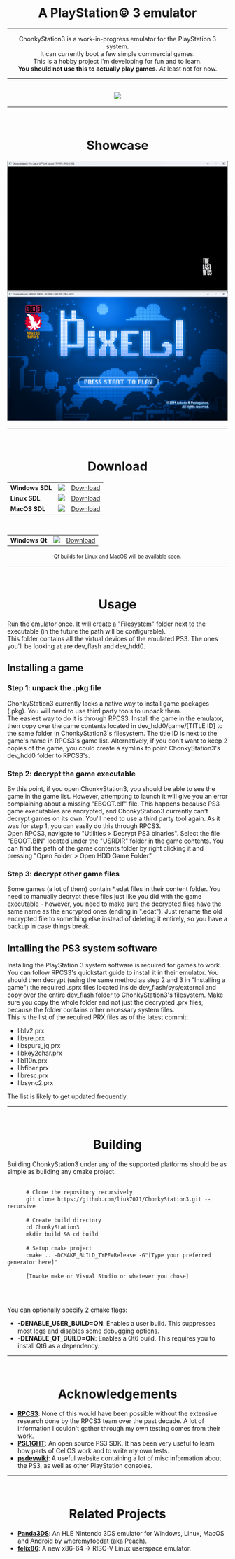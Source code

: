 <h1>
  <div align="center">
    <strong>A PlayStation© 3 emulator</strong>
  </div>
</h1>

---

<p align="center">
ChonkyStation3 is a work-in-progress emulator for the PlayStation 3 system.<br>
It can currently boot a few simple commercial games.<br>
This is a hobby project I'm developing for fun and to learn.<br>
<b>You should not use this to actually play games.</b> At least not for now.<br>
</p>

---
<br>

<div align="center">
    <a href="https://discord.gg/YU2yjP5jvS"><img src="https://discord.com/api/guilds/1351277918726262954/widget.png?style=banner2"></img></a>
</div>

---
<br>

<div align="center">
    <h1>Showcase</h1>
    <img src="Resources/TLOU.gif">
    <img src="Resources/arkedo_series_pixel_menu.png">
</div>

---
<br>

<div align="center">
  <h1>Download</h1>
</div>
<table align="center">
  <tr>
    <td><b>Windows SDL</td>
    <td><img src="https://github.com/liuk7071/ChonkyStation3/actions/workflows/windows.yml/badge.svg"></td>
    <td><a href="https://nightly.link/liuk7071/ChonkyStation3/workflows/windows/master/ChonkyStation3.zip">Download</td>
  </tr>
  <tr>
    <td><b>Linux SDL</td>
    <td><img src="https://github.com/liuk7071/ChonkyStation3/actions/workflows/linux.yml/badge.svg"></td>
    <td><a href="https://nightly.link/liuk7071/ChonkyStation3/workflows/linux/master/ChonkyStation3.zip">Download</td>
  </tr>
  <tr>
    <td><b>MacOS SDL</td>
    <td><img src="https://github.com/liuk7071/ChonkyStation3/actions/workflows/macos.yml/badge.svg"></td>
    <td><a href="https://nightly.link/liuk7071/ChonkyStation3/workflows/macos/master/ChonkyStation3.zip">Download</td>
  </tr>
</table>

<br>

<table align="center">
  <tr>
    <td><b>Windows Qt</td>
    <td><img src="https://github.com/liuk7071/ChonkyStation3/actions/workflows/qt.yml/badge.svg"></td>
    <td><a href="https://nightly.link/liuk7071/ChonkyStation3/workflows/qt/master/Windows%20executable%20Qt6.zip">Download</td>
  </tr>
</table>

<p align="center"><small>Qt builds for Linux and MacOS will be available soon.</small></p>

---
<br>

<div align="center">
  <h1>Usage</h1>
</div>
<div align="left">
  <p>
    Run the emulator once. It will create a "Filesystem" folder next to the executable (in the future the path will be configurable).<br>
    This folder contains all the virtual devices of the emulated PS3. The ones you'll be looking at are dev_flash and dev_hdd0.<br>
  </p>

  <h2>Installing a game</h2>
  
  <h3>Step 1: unpack the .pkg file</h3>
  <p>
    ChonkyStation3 currently lacks a native way to install game packages (.pkg).
    You will need to use third party tools to unpack them.<br>
    The easiest way to do it is through RPCS3. Install the game in the emulator, then copy over the game contents located in dev_hdd0/game/[TITLE ID] to the same folder in ChonkyStation3's filesystem. The title ID is next to the game's name in RPCS3's game list. Alternatively, if you don't want to keep 2 copies of the game, you could create a symlink to point ChonkyStation3's dev_hdd0 folder to RPCS3's.<br>
  </p>

  <h3>Step 2: decrypt the game executable</h3>
  <p>
    By this point, if you open ChonkyStation3, you should be able to see the game in the game list. However, attempting to launch it will give you an error complaining about a missing "EBOOT.elf" file. This happens because PS3 game executables are encrypted, and ChonkyStation3 currently can't decrypt games on its own. You'll need to use a third party tool again. As it was for step 1, you can easily do this through RPCS3.<br>
    Open RPCS3, navigate to "Utilities > Decrypt PS3 binaries". Select the file "EBOOT.BIN" located under the "USRDIR" folder in the game contents. You can find the path of the game contents folder by right clicking it and pressing "Open Folder > Open HDD Game Folder".<br>
  </p>

  <h3>Step 3: decrypt other game files</h3>
  <p>
    Some games (a lot of them) contain *.edat files in their content folder. You need to manually decrypt these files just like you did with the game executable - however, you need to make sure the decrypted files have the same name as the encrypted ones (ending in ".edat"). Just rename the old encrypted file to something else instead of deleting it entirely, so you have a backup in case things break.
  </p>

  <h2>Intalling the PS3 system software</h2>

  <p>
    Installing the PlayStation 3 system software is required for games to work.<br>
    You can follow RPCS3's quickstart guide to install it in their emulator. You should then decrypt (using the same method as step 2 and 3 in "Installing a game") the required .sprx files located inside dev_flash/sys/external and copy over the entire dev_flash folder to ChonkyStation3's filesystem. Make sure you copy the whole folder and not just the decrypted .prx files, because the folder contains other necessary system files.<br>
    This is the list of the required PRX files as of the latest commit:<br>
    <ul>
      <li>liblv2.prx</li>
      <li>libsre.prx</li>
      <li>libspurs_jq.prx</li>
      <li>libkey2char.prx</li>
      <li>libl10n.prx</li>
      <li>libfiber.prx</li>
      <li>libresc.prx</li>
      <li>libsync2.prx</li>
    </ul>
    The list is likely to get updated frequently.
  </p>
</div>

---
<br>

<div align="center">
  <h1>Building</h1>
</div>
<div align="left">
  <p>
    Building ChonkyStation3 under any of the supported platforms should be as simple as building any cmake project.<br>
    <pre><code>
      # Clone the repository recursively
      git clone https://github.com/liuk7071/ChonkyStation3.git --recursive<br>
      # Create build directory
      cd ChonkyStation3
      mkdir build && cd build<br>
      # Setup cmake project
      cmake .. -DCMAKE_BUILD_TYPE=Release -G"[Type your preferred generator here]"<br>
      [Invoke make or Visual Studio or whatever you chose]
  </code></pre><br>
  
  You can optionally specify 2 cmake flags:
  <ul>
    <li><b>-DENABLE_USER_BUILD=ON</b>: Enables a user build. This suppresses most logs and disables some debugging options.</li>
    <li><b>-DENABLE_QT_BUILD=ON</b>: Enables a Qt6 build. This requires you to install Qt6 as a dependency.</li>
  </ul>
  </p>
</div>

---
<br>

<div align="center">
  <h1>Acknowledgements</h1>
</div>
<div align="left">
  <ul>
    <li>
    <a href="https://github.com/RPCS3/rpcs3"><b>RPCS3</b></a>: None of this would have been possible without the extensive research done by the RPCS3 team over the past decade. A lot of information I couldn't gather through my own testing comes from their work.
    </li>
    <li>
    <a href="https://github.com/ps3dev/PSL1GHT"><b>PSL1GHT</b></a>: An open source PS3 SDK. It has been very useful to learn how parts of CellOS work and to write my own tests.
    </li>
    <li>
    <a href="https://www.psdevwiki.com/ps3/"><b>psdevwiki</b></a>: A useful website containing a lot of misc information about the PS3, as well as other PlayStation consoles.
    </li>
  </ul>
</div>

---
<br>

<div align="center">
  <h1>Related Projects</h1>
</div>
<div align="left">
  <ul>
    <li>
    <a href="https://github.com/wheremyfoodat/Panda3DS"><b>Panda3DS</b></a>: An HLE Nintendo 3DS emulator for Windows, Linux, MacOS and Android by <a href="https://github.com/wheremyfoodat">wheremyfoodat</a> (aka Peach).
    </li>
    <li>
    <a href="https://github.com/OFFTKP/felix86"><b>felix86</b></a>: A new x86-64 → RISC-V Linux userspace emulator.
    </li>
  </ul>
</div>
